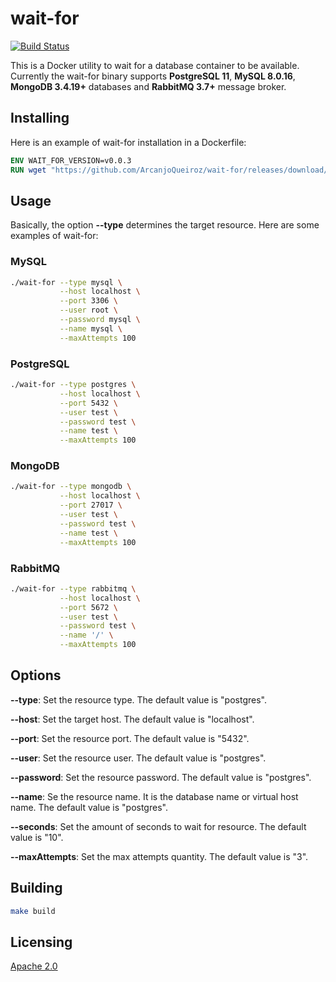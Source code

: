 # wait-for

[![Build Status](https://travis-ci.com/arcanjoaq/wait-for.svg?branch=master)](https://travis-ci.com/arcanjoaq/wait-for)

This is a Docker utility to wait for a database container to be available. Currently the wait-for binary supports **PostgreSQL 11**, **MySQL 8.0.16**, **MongoDB 3.4.19+** databases and **RabbitMQ 3.7+** message broker.

## Installing

Here is an example of wait-for installation in a Dockerfile:

```dockerfile
ENV WAIT_FOR_VERSION=v0.0.3
RUN wget "https://github.com/ArcanjoQueiroz/wait-for/releases/download/${WAIT_FOR_VERSION}/wait-for" && chmod u+x wait-for
  ```

## Usage

Basically, the option **--type** determines the target resource. Here are some examples of wait-for:

### MySQL

```sh
./wait-for --type mysql \
           --host localhost \
           --port 3306 \
           --user root \
           --password mysql \
           --name mysql \
           --maxAttempts 100
```

### PostgreSQL

```sh
./wait-for --type postgres \
           --host localhost \
           --port 5432 \
           --user test \
           --password test \
           --name test \
           --maxAttempts 100
```

### MongoDB

```sh
./wait-for --type mongodb \
           --host localhost \
           --port 27017 \
           --user test \
           --password test \
           --name test \
           --maxAttempts 100
```

### RabbitMQ

```sh
./wait-for --type rabbitmq \
           --host localhost \
           --port 5672 \
           --user test \
           --password test \
           --name '/' \
           --maxAttempts 100
```

## Options

**--type**: Set the resource type. The default value is "postgres".

**--host**: Set the target host. The default value is "localhost".

**--port**: Set the resource port. The default value is "5432".

**--user**: Set the resource user. The default value is "postgres".

**--password**: Set the resource password. The default value is "postgres".

**--name**: Se the resource name. It is the database name or virtual host name. The default value is "postgres".

**--seconds**: Set the amount of seconds to wait for resource. The default value is "10".

**--maxAttempts**: Set the max attempts quantity. The default value is "3".

## Building

```sh
make build
```

## Licensing

[Apache 2.0](https://www.apache.org/licenses/LICENSE-2.0.html)
